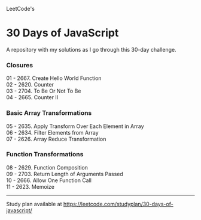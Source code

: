 LeetCode's  

# 30 Days of JavaScript  

A repository with my solutions as I go through this 30-day challenge.

### Closures  
01 - 2667. Create Hello World Function  
02 - 2620. Counter  
03 - 2704. To Be Or Not To Be  
04 - 2665. Counter II
### Basic Array Transformations  
05 - 2635. Apply Transform Over Each Element in Array  
06 - 2634. Filter Elements from Array  
07 - 2626. Array Reduce Transformation  
### Function Transformations  
08 - 2629. Function Composition  
09 - 2703. Return Length of Arguments Passed  
10 - 2666. Allow One Function Call  
11 - 2623. Memoize  

--------
Study plan available at https://leetcode.com/studyplan/30-days-of-javascript/
